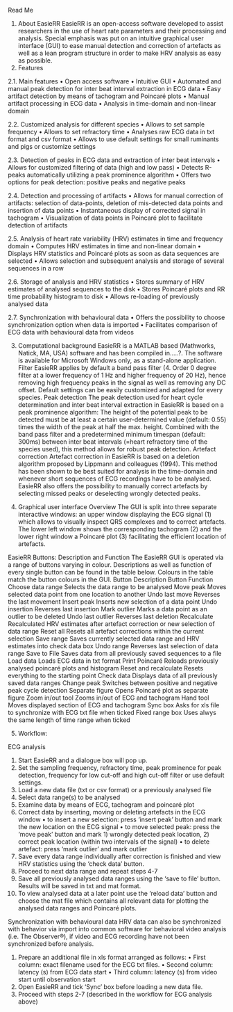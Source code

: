 Read Me
1.	About EasieRR 
EasieRR is an open-access software developed to assist researchers in the use of heart rate parameters and their processing and analysis. Special emphasis was put on an intuitive graphical user interface (GUI) to ease manual detection and correction of artefacts as well as a lean program structure in order to make HRV analysis as easy as possible.
2.	Features

2.1.	Main features
•	Open access software
•	Intuitive GUI
•	Automated and manual peak detection for inter beat interval extraction in ECG data
•	Easy artifact detection by means of tachogram and Poincaré plots
•	Manual artifact processing in ECG data
•	Analysis in time-domain and non-linear domain


2.2.	Customized analysis for different species
•	Allows to set sample frequency
•	Allows to set refractory time
•	Analyses raw ECG data in txt format and csv format
•	Allows to use default settings for small ruminants and pigs or customize settings
 

2.3.	Detection of peaks in ECG data and extraction of inter beat intervals
•	Allows for customized filtering of data (high and low pass)
•	Detects R-peaks automatically utilizing a peak prominence algorithm
•	Offers two options for peak detection: positive peaks and negative peaks
 

2.4.	Detection and processing of artifacts 
•	Allows for manual correction of artifacts: selection of data-points, deletion of mis-detected data points and insertion of data points
•	Instantaneous display of corrected signal in tachogram
•	Visualization of data points in Poincaré plot to facilitate detection of artifacts
 

2.5.	Analysis of heart rate variability (HRV) estimates in time and frequency domain
•	Computes HRV estimates in time and non-linear domain
•	Displays HRV statistics and Poincaré plots as soon as data sequences are selected
•	Allows selection and subsequent analysis and storage of several sequences in a row
 

2.6.	Storage of analysis and HRV statistics
•	Stores summary of HRV estimates of analysed sequences to the disk
•	Stores Poincaré plots and RR time probability histogram to disk
•	Allows re-loading of previously analysed data
 

2.7.	Synchronization with behavioural data
•	Offers the possibility to choose synchronization option when data is imported
•	Facilitates comparison of ECG data with behavioural data from videos

3.	Computational background 
EasieRR is a MATLAB based (Mathworks, Natick, MA, USA) software and has been compiled in…..?. The software is available for Microsoft Windows only, as a stand-alone application.
Filter
EasieRR applies by default a band pass filter (4. Order 0 degree filter at a lower frequency of 1 Hz and higher frequency of 20 Hz), hence removing high frequency peaks in the signal as well as removing any DC offset. Default settings can be easily customized and adapted for every species.
Peak detection
The peak detection used for heart cycle determination and inter beat interval extraction in EasieRR is based on a peak prominence algorithm: The height of the potential peak to be detected must be at least a certain user-determined value (default: 0.55) times the width of the peak at half the max.  height. Combined with the band pass filter and a predetermined minimum timespan (default: 300ms) between inter beat intervals (=heart refractory time of the species used), this method allows for robust peak detection.
Artefact correction
Artefact correction in EasieRR is based on a deletion algorithm proposed by Lippmann and colleagues (1994). This method has been shown to be best suited for analysis in the time-domain and whenever short sequences of ECG recordings have to be analysed. EasieRR also offers the possibility to manually correct artefacts by selecting missed peaks or deselecting wrongly detected peaks.

4.	Graphical user interface
Overview
The GUI is split into three separate interactive windows: an upper window displaying the ECG signal (1) which allows to visually inspect QRS complexes and to correct artefacts. The lower left window shows the corresponding tachogram (2) and the lower right window a Poincaré plot (3) facilitating the efficient location of artefacts. 
 

EasieRR Buttons: Description and Function
The EasieRR GUI is operated via a range of buttons varying in colour. Descriptions as well as function of every single button can be found in the table below. Colours in the table match the button colours in the GUI.
Button Description	Button Function
Choose data range	Selects the data range to be analysed
Move peak	Moves selected data point from one location to another 
Undo last move	Reverses the last movement 
Insert peak	Inserts new selection of a data point
Undo insertion	Reverses last insertion 
Mark outlier	Marks a data point as an outlier to be deleted
Undo last outlier	Reverses last deletion
Recalculate	Recalculated HRV estimates after artefact correction or new selection of data range
Reset all	Resets all artefact corrections within the current selection
Save range	Saves currently selected data range and HRV estimates into check data box
Undo range	Reverses last selection of data range
Save to File	Saves data from all previously saved sequences  to a file
Load data	Loads ECG data in txt format
Print Poincaré	Reloads previously analysed poincaré plots and histogram 
Reset and recalculate	Resets everything to the starting point
Check data	Displays data of all previously saved data ranges
Change peak	Switches between positive and negative peak cycle detection
Separate figure	Opens Poincaré plot as separate figure 
Zoom in/out tool	Zooms in/out of ECG and tachogram
Hand tool	Moves displayed section of ECG and tachogram
Sync box	Asks for xls file to synchronize with ECG txt file when ticked
Fixed range box	Uses alwys the same length of time range when ticked

5.	Workflow: 

ECG analysis

1.	Start EasieRR and a dialogue box will pop up.
2.	Set the sampling frequency, refractory time, peak prominence for peak detection, frequency for low cut-off and high cut-off filter or use default settings.
3.	Load a new data file (txt or csv format) or a previously analysed file
4.	Select data range(s) to be analysed
5.	Examine data by means of ECG, tachogram and poincaré plot
6.	Correct data by inserting, moving or deleting artefacts in the ECG window
•	to insert a new selection: press ‘insert peak’ button and mark the new location on the ECG signal
•	to move selected peak: press the ‘move peak’ button and mark 1) wrongly detected peak location, 2) correct peak location (within two intervals of the signal)
•	to delete artefact: press ‘mark outlier’ and mark outlier
7.	Save every data range individually after correction is finished and view HRV statistics using the ‘check data’ button.
8.	Proceed to next data range and repeat steps 4-7
9.	Save all previously analysed data ranges using the ‘save to file’ button. Results will be saved in txt and mat format.
10.	 To view analysed data at a later point use the ‘reload data’ button and choose the mat file which contains all relevant data for plotting the analysed data ranges and Poincaré plots.

Synchronization with behavioural data
HRV data can also be synchronized with behavior via import into common software for behavioral video analysis (i.e. The Observer®), if video and ECG recording have not been synchronized before analysis.
1.	Prepare an additional file in xls format arranged as follows: 
•	First column: exact filename used for the ECG txt files. 
•	Second column: latency (s) from ECG data start
•	Third column: latency (s) from video start until observation start
2.	Open EasieRR and tick ‘Sync’ box before loading a new data file.
3.	Proceed with steps 2-7 (described in the workflow for ECG analysis above)
